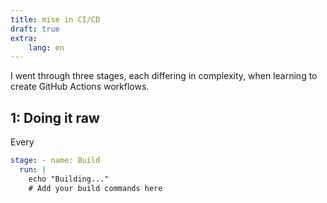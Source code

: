 ```yaml
---
title: mise in CI/CD
draft: true
extra:
    lang: en
---
```


I went through three stages, each differing in complexity, when learning to create GitHub Actions workflows<!--more-->.

## 1: Doing it raw

Every 

```yaml
stage: - name: Build
  run: |
    echo "Building..."
    # Add your build commands here
```
